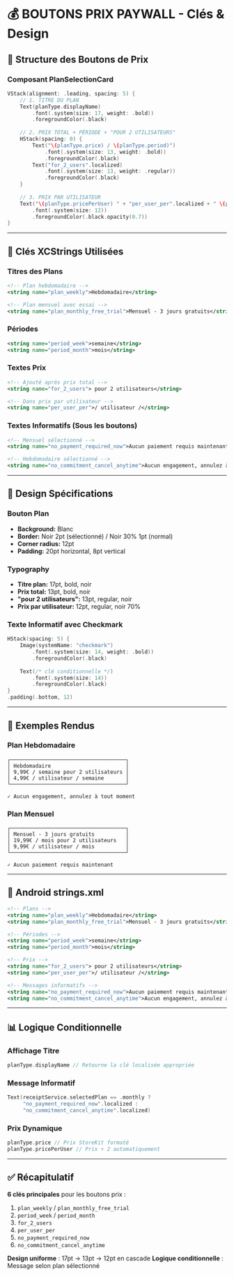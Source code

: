 # 💰 BOUTONS PRIX PAYWALL - Clés & Design

## 🎯 Structure des Boutons de Prix

### Composant PlanSelectionCard
```swift
VStack(alignment: .leading, spacing: 5) {
    // 1. TITRE DU PLAN
    Text(planType.displayName)
        .font(.system(size: 17, weight: .bold))
        .foregroundColor(.black)
    
    // 2. PRIX TOTAL + PÉRIODE + "POUR 2 UTILISATEURS"
    HStack(spacing: 0) {
        Text("\(planType.price) / \(planType.period)")
            .font(.system(size: 13, weight: .bold))
            .foregroundColor(.black)
        Text("for_2_users".localized)
            .font(.system(size: 13, weight: .regular))
            .foregroundColor(.black)
    }
    
    // 3. PRIX PAR UTILISATEUR
    Text("\(planType.pricePerUser) " + "per_user_per".localized + " \(planType.period)")
        .font(.system(size: 12))
        .foregroundColor(.black.opacity(0.7))
}
```

---

## 🔑 Clés XCStrings Utilisées

### Titres des Plans
```xml
<!-- Plan hebdomadaire -->
<string name="plan_weekly">Hebdomadaire</string>

<!-- Plan mensuel avec essai -->
<string name="plan_monthly_free_trial">Mensuel - 3 jours gratuits</string>
```

### Périodes 
```xml
<string name="period_week">semaine</string>
<string name="period_month">mois</string>
```

### Textes Prix
```xml
<!-- Ajouté après prix total -->
<string name="for_2_users"> pour 2 utilisateurs</string>

<!-- Dans prix par utilisateur -->
<string name="per_user_per">/ utilisateur /</string>
```

### Textes Informatifs (Sous les boutons)
```xml
<!-- Mensuel sélectionné -->
<string name="no_payment_required_now">Aucun paiement requis maintenant</string>

<!-- Hebdomadaire sélectionné -->
<string name="no_commitment_cancel_anytime">Aucun engagement, annulez à tout moment</string>
```

---

## 🎨 Design Spécifications

### Bouton Plan
- **Background:** Blanc
- **Border:** Noir 2pt (sélectionné) / Noir 30% 1pt (normal)
- **Corner radius:** 12pt
- **Padding:** 20pt horizontal, 8pt vertical

### Typography
- **Titre plan:** 17pt, bold, noir
- **Prix total:** 13pt, bold, noir
- **"pour 2 utilisateurs":** 13pt, regular, noir
- **Prix par utilisateur:** 12pt, regular, noir 70%

### Texte Informatif avec Checkmark
```swift
HStack(spacing: 5) {
    Image(systemName: "checkmark")
        .font(.system(size: 14, weight: .bold))
        .foregroundColor(.black)
    
    Text(/* clé conditionnelle */)
        .font(.system(size: 14))
        .foregroundColor(.black)
}
.padding(.bottom, 12)
```

---

## 📱 Exemples Rendus

### Plan Hebdomadaire
```
┌─────────────────────────────────────┐
│ Hebdomadaire                        │
│ 9,99€ / semaine pour 2 utilisateurs │
│ 4,99€ / utilisateur / semaine       │
└─────────────────────────────────────┘

✓ Aucun engagement, annulez à tout moment
```

### Plan Mensuel
```
┌─────────────────────────────────────┐
│ Mensuel - 3 jours gratuits          │
│ 19,99€ / mois pour 2 utilisateurs   │
│ 9,99€ / utilisateur / mois          │
└─────────────────────────────────────┘

✓ Aucun paiement requis maintenant
```

---

## 🤖 Android strings.xml

```xml
<!-- Plans -->
<string name="plan_weekly">Hebdomadaire</string>
<string name="plan_monthly_free_trial">Mensuel - 3 jours gratuits</string>

<!-- Périodes -->
<string name="period_week">semaine</string>
<string name="period_month">mois</string>

<!-- Prix -->
<string name="for_2_users"> pour 2 utilisateurs</string>
<string name="per_user_per">/ utilisateur /</string>

<!-- Messages informatifs -->
<string name="no_payment_required_now">Aucun paiement requis maintenant</string>
<string name="no_commitment_cancel_anytime">Aucun engagement, annulez à tout moment</string>
```

---

## 📊 Logique Conditionnelle

### Affichage Titre
```swift
planType.displayName // Retourne la clé localisée appropriée
```

### Message Informatif
```swift
Text(receiptService.selectedPlan == .monthly ? 
     "no_payment_required_now".localized : 
     "no_commitment_cancel_anytime".localized)
```

### Prix Dynamique
```swift
planType.price // Prix StoreKit formaté
planType.pricePerUser // Prix ÷ 2 automatiquement
```

---

## ✅ Récapitulatif 

**6 clés principales** pour les boutons prix :
1. `plan_weekly` / `plan_monthly_free_trial` 
2. `period_week` / `period_month`
3. `for_2_users`
4. `per_user_per` 
5. `no_payment_required_now`
6. `no_commitment_cancel_anytime`

**Design uniforme** : 17pt → 13pt → 12pt en cascade
**Logique conditionnelle** : Message selon plan sélectionné
